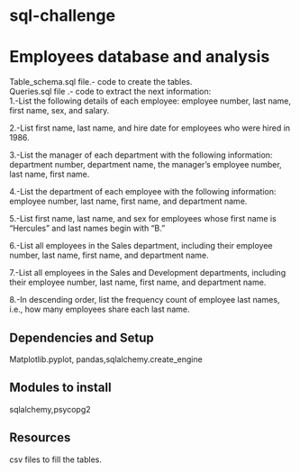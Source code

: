 # sql-challenge

# Employees database and analysis 

Table_schema.sql file.- code to create the tables.                                                                                       
Queries.sql file .- code to extract the next information:                                                                             
1.-List the following details of each employee: employee number, last name, first name, sex, and salary.

2.-List first name, last name, and hire date for employees who were hired in 1986.

3.-List the manager of each department with the following information: department number, department name, the manager’s employee number, last name, first name.

4.-List the department of each employee with the following information: employee number, last name, first name, and department name.

5.-List first name, last name, and sex for employees whose first name is “Hercules” and last names begin with “B.”

6.-List all employees in the Sales department, including their employee number, last name, first name, and department name.

7.-List all employees in the Sales and Development departments, including their employee number, last name, first name, and department name.

8.-In descending order, list the frequency count of employee last names, i.e., how many employees share each last name.

## Dependencies and Setup
Matplotlib.pyplot, pandas,sqlalchemy.create_engine

## Modules to install 
sqlalchemy,psycopg2

## Resources 
csv files to fill the tables.  
